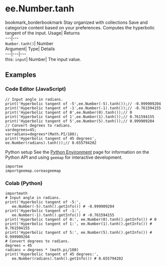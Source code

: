  
#  ee.Number.tanh
bookmark_borderbookmark Stay organized with collections  Save and categorize content based on your preferences. 
Computes the hyperbolic tangent of the input. 
Usage| Returns  
---|---  
`Number.tanh()`| Number  
Argument| Type| Details  
---|---|---  
this: `input`| Number| The input value.  
## Examples
### Code Editor (JavaScript)
```
// Input angle in radians.
print('Hyperbolic tangent of -5',ee.Number(-5).tanh());// -0.999909204
print('Hyperbolic tangent of -1',ee.Number(-1).tanh());// -0.761594155
print('Hyperbolic tangent of 0',ee.Number(0).tanh());// 0
print('Hyperbolic tangent of 1',ee.Number(1).tanh());// 0.761594155
print('Hyperbolic tangent of 5',ee.Number(5).tanh());// 0.999909204
// Convert degrees to radians.
vardegrees=45;
varradians=degrees*(Math.PI/180);
print('Hyperbolic tangent of 45 degrees',
ee.Number(radians).tanh());// 0.655794202
```

Python setup
See the [ Python Environment](https://developers.google.com/earth-engine/guides/python_install) page for information on the Python API and using `geemap` for interactive development.
```
importee
importgeemap.coreasgeemap
```

### Colab (Python)
```
importmath
# Input angle in radians.
print('Hyperbolic tangent of -5:',
   ee.Number(-5).tanh().getInfo()) # -0.999909204
print('Hyperbolic tangent of -1:',
   ee.Number(-1).tanh().getInfo()) # -0.761594155
print('Hyperbolic tangent of 0:', ee.Number(0).tanh().getInfo()) # 0
print('Hyperbolic tangent of 1:', ee.Number(1).tanh().getInfo()) # 0.761594155
print('Hyperbolic tangent of 5:', ee.Number(5).tanh().getInfo()) # 0.999909204
# Convert degrees to radians.
degrees = 45
radians = degrees * (math.pi/180)
print('Hyperbolic tangent of 45 degrees:',
   ee.Number(radians).tanh().getInfo()) # 0.655794202
```


